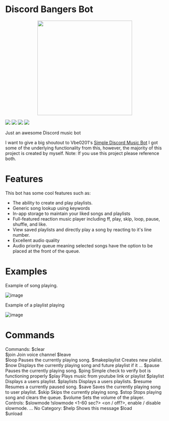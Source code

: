 # Discord Bangers Bot

<p align="center">
  <img src="https://raw.githubusercontent.com/kysu1313/Bangers/main/img/cat.gif" width="300px">
</p>

![](https://img.shields.io/badge/python-3.9-informational?style=flat&logo=<LOGO_NAME>&logoColor=white&color=2bbc8a) 
![](https://img.shields.io/badge/youtube-dl2021.6.6-informational?style=flat&logo=<LOGO_NAME>&logoColor=white&color=2bbc8a) 
![](https://img.shields.io/badge/discord-1.7.3-informational?style=flat&logo=<LOGO_NAME>&logoColor=white&color=2bbc8a) 
![](https://img.shields.io/badge/humanize-2-informational?style=flat&logo=<LOGO_NAME>&logoColor=white&color=2bbc8a) 
  
Just an awesome Discord music bot

I want to give a big shoutout to Vbe0201's [Simple Discord Music Bot](https://gist.github.com/vbe0201/ade9b80f2d3b64643d854938d40a0a2d)
I got some of the underlying functionality from this, however, the majority of this project is created by myself.
Note: If you use this project please reference both.

# Features

This bot has some cool features such as:
- The ability to create and play playlists.
- Generic song lookup using keywords
- In-app storage to maintain your liked songs and playlists
- Full-featured reaction music player including ff, play, skip, loop, pause, shuffle, and like.
- View saved playlists and directly play a song by reacting to it's line number.
- Excellent audio quality
- Audio priority queue meaning selected songs have the option to be placed at the front of the queue.


# Examples

Example of song playing.

![image](https://user-images.githubusercontent.com/38538913/138575337-433323bd-e163-4fe7-8cc2-f4c75e2d57c4.png)

Example of a playlist playing

![image](https://user-images.githubusercontent.com/38538913/138575302-39c1658a-952e-4b80-b6e2-7dcc7330815b.png)

# Commands
Commands:
  $clear        
  $join         Join voice channel
  $leave        
  $loop         Pauses the currently playing song.
  $makeplaylist Creates new plalist.
  $now          Displays the currently playing song and future playlist if it ...
  $pause        Pauses the currently playing song.
  $ping         Simple check to verify bot is functioning properly
  $play         Plays music from youtube link or playlist
  $playlist     Displays a users playlist.
  $playlists    Displays a users playlists.
  $resume       Resumes a currently paused song.
  $save         Saves the currently playing song to user playlist.
  $skip         Skips the currently playing song.
  $stop         Stops playing song and clears the queue.
  $volume       Sets the volume of the player.
Controls:
  $slowmode     !slowmode <1-60 sec?> <on / off?>, enable / disable slowmode. ...
​No Category:
  $help         Shows this message
  $load         
  $unload       
